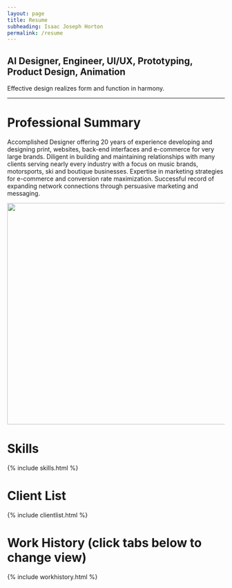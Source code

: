 ```yaml
---
layout: page
title: Resume
subheading: Isaac Joseph Horton
permalink: /resume
---
```


## AI Designer, Engineer, UI/UX, Prototyping, Product Design, Animation

Effective design realizes form and function in harmony.
<hr>

# Professional Summary

<div uk-grid><div class="uk-width-1-2@m">

Accomplished Designer offering 20 years of experience developing and designing print, websites, back-end interfaces and e-commerce for very large brands. Diligent in building and maintaining relationships with many clients serving nearly every industry with a focus on music brands, motorsports, ski and boutique businesses. Expertise in marketing strategies for e-commerce and conversion rate maximization. Successful record of expanding network connections through persuasive marketing and messaging.
</div>
<div class="uk-width-1-2@m">
<img class="uk-width-1-1" src="{{ "/assets/img/illustrations-by-isaac-horton.jpg" | relative_url }}" width="1024" height="512">
</div></div>

# Skills
{% include skills.html %}

# Client List
{% include clientlist.html %}

# Work History (click tabs below to change view)
{% include workhistory.html %}
